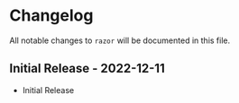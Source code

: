 # Changelog

All notable changes to `razor` will be documented in this file.

## Initial Release - 2022-12-11

- Initial Release
